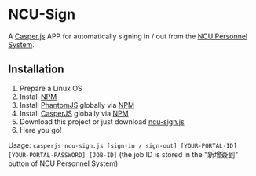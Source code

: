 # NCU-Sign
A [Casper.js](http://casperjs.org/) APP for automatically signing in / out from the [NCU Personnel System](http://human.is.ncu.edu.tw/HumanSys/).

## Installation
1. Prepare a Linux OS
2. Install [NPM](https://www.npmjs.com/)
3. Install [PhantomJS](http://phantomjs.org/) globally via [NPM](https://www.npmjs.com/package/phantomjs)
4. Install [CasperJS](http://casperjs.org/) globally via [NPM](https://www.npmjs.com/package/casperjs)
5. Download this project or just download [ncu-sign.js](ncu-sign.js)
6. Here you go!

Usage: `casperjs ncu-sign.js [sign-in / sign-out] [YOUR-PORTAL-ID] [YOUR-PORTAL-PASSWORD] [JOB-ID]` (the job ID is stored in the "新增簽到" button of NCU Personnel System)
